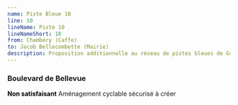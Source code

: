 ```yaml
---
name: Piste Bleue 10
line: 10
lineName: Piste 10
lineNameShort: 10
from: Chambéry (Caffe)
to: Jacob Bellecombette (Mairie)
description: Proposition additionnelle au réseau de pistes bleues de Grand Chambéry pour desservir Jacob Bellecombette et le campus universitaire.
---
```


### Boulevard de Bellevue
<span style="color:black;font-weight:bold">Non satisfaisant</span> Aménagement cyclable sécurisé à créer
